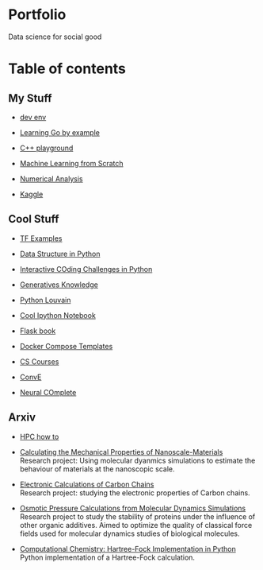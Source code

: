 # Portfolio
Data science for social good

# Table of contents
## My Stuff
* [dev env](https://github.com/alejandrox1/dev_env)

* [Learning Go by example](https://github.com/alejandrox1/learning_go_by_example)

* [C++ playground](https://github.com/alejandrox1/Algorithmscpp)

* [Machine Learning from Scratch](https://github.com/alejandrox1/MachineLearning)

* [Numerical Analysis](https://github.com/alejandrox1/numerical_computing)

* [Kaggle](https://github.com/alejandrox1/kaggle)

## Cool Stuff
* [TF Examples](https://github.com/aymericdamien/TensorFlow-Examples)

* [Data Structure in Python](https://github.com/prakhar1989/Algorithms)

* [Interactive COding Challenges in Python](https://github.com/donnemartin/interactive-coding-challenges)

* [Generatives Knowledge](https://github.com/wiseodd/generative-models)

* [Python Louvain](https://github.com/taynaud/python-louvain)

* [Cool Ipython Notebook](https://github.com/donnemartin/data-science-ipython-notebooks)

* [Flask book](https://github.com/miguelgrinberg/flasky)

* [Docker Compose Templates](https://github.com/WanderingStar/template)

* [CS Courses](https://github.com/prakhar1989/awesome-courses)
   
* [ConvE](https://github.com/TimDettmers/ConvE)

* [Neural COmplete](https://github.com/kootenpv/neural_complete)

## Arxiv
* [HPC how to](https://github.com/alejandrox1/HPC-howto)

* [Calculating the Mechanical Properties of Nanoscale-Materials](https://github.com/alejandrox1/poisson_lammps) <br/>
  Research project: Using molecular dyanmics simulations to estimate the behaviour of materials at the nanoscopic scale.
  
* [Electronic Calculations of Carbon Chains](https://github.com/alejandrox1/chains_nwchem) <br/>
  Research project: studying the electronic properties of Carbon chains.
  
* [Osmotic Pressure Calculations from Molecular Dynamics Simulations](https://github.com/alejandrox1/osmotic_pressure) <br/>
  Research project to study the stability of proteins under the influence of other organic additives. Aimed to optimize the quality of classical force fields used for molecular dynamics studies of biological molecules.
  
* [Computational Chemistry: Hartree-Fock Implementation in Python](https://github.com/alejandrox1/blog/tree/master/HF) <br/>
  Python implementation of a Hartree-Fock calculation.
